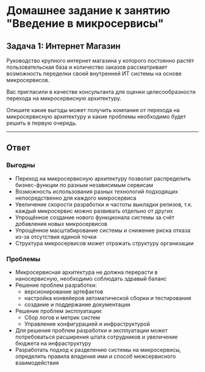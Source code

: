 # Домашнее задание к занятию "Введение в микросервисы"

## Задача 1: Интернет Магазин

Руководство крупного интернет магазина у которого постоянно растёт пользовательская база и количество заказов рассматривает возможность переделки своей внутренней ИТ системы на основе микросервисов. 

Вас пригласили в качестве консультанта для оценки целесообразности перехода на микросервисную архитектуру. 

Опишите какие выгоды может получить компания от перехода на микросервисную архитектуру и какие проблемы необходимо будет решить в первую очередь.

---
## Ответ

### Выгодны

- Переход на микросервисную архитектуру позволит распределить бизнес-функции по разным независимым сервисам
- Возможность использования разных технологий подходящих непосредственно для каждого микросервиса
- Увеличение скорости разработки и частоты выкладки релизов, т.к. каждый микросервис можно развивать отдельно от других
- Упрощённое создание нового функционала системы за счёт добавления новых микросервисов
- Упрощённое масштабирование системы и снижение риска отказа из-за отсутствия единой точки
- Структура микросервисов может отражать структуру организации

### Проблемы

- Микросервисная архитектура не должна перерасти в наносервисную, необходимо соблюдать здравый баланс
- Решение проблем разработки:
  - версионирование артефактов
  - настройка конвейеров автоматической сборки и тестирования
  - создание и поддержание документации
- Решение проблем эксплуатации:
  - Сбор логов и метрик систем
  - Управление конфигурацией и инфраструктурой
- Для решения проблем разработки и эксплуатации может потребоваться расширения штата сотрудников и увеличение бюджета на инфраструктуру
- Разработать подход к разделению системы на микросервисы, определить правила владения ими и способ межсервисного взаимодействия
